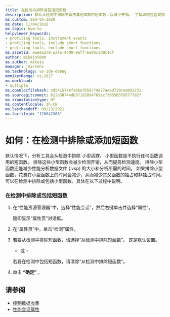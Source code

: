 ```yaml
---
title: 在检测中排除或包括短函数
description: 默认从检测中排除不调用其他函数的短函数，以减少开销。 了解如何包含或排除它们。
ms.custom: SEO-VS-2020
ms.date: 11/04/2016
ms.topic: how-to
helpviewer_keywords:
- profiling tools, instrument events
- profiling tools, include short functions
- profiling tools, exclude short functions
ms.assetid: eaeead79-aafe-4490-86ff-6ed4cad9c15f
author: mikejo5000
ms.author: mikejo
manager: jmartens
ms.technology: vs-ide-debug
monikerRange: vs-2017
ms.workload:
- multiple
ms.openlocfilehash: cd541574efa9be7b58774d77aead729ceab92231
ms.sourcegitcommit: b12a38744db371d2894769ecf305585f9577792f
ms.translationtype: HT
ms.contentlocale: zh-CN
ms.lasthandoff: 09/13/2021
ms.locfileid: "126642368"
---
```

# <a name="how-to-exclude-or-include-short-functions-from-instrumentation"></a>如何：在检测中排除或添加短函数
默认情况下，分析工具会从检测中排除 *小型函数*。 小型函数是不执行任何函数调用的短函数。 排除这些小型函数会减少检测开销，从而提高检测速度。 排除小型函数还能减少性能分析数据文件 (.vsp) 的大小和分析所需的时间。 如果排除小型函数，花费在小型函数上的时间会减少，从而减少其父函数的独占和非独占时间。 可以在检测中排除或包括小型函数，具体在以下过程中说明。

### <a name="to-exclude-or-include-short-functions-from-instrumentation"></a>在检测中排除或包括短函数

1. 在“性能资源管理器”中，选择“性能会话”，然后右键单击并选择“属性”。

     随即显示“属性页”对话框。

2. 在“属性页”中，单击“检测”属性。

3. 若要从检测中排除短函数，请选择“从检测中排除短函数”。 这是默认设置。

     - 或 -

     若要在检测中包括短函数，请清除“从检测中排除短函数”。

4. 单击 **“确定”** 。

## <a name="see-also"></a>请参阅
- [控制数据收集](../profiling/controlling-data-collection.md)
- [性能会话属性](../profiling/performance-session-properties.md)

